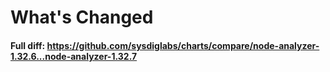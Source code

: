# What's Changed

#### Full diff: https://github.com/sysdiglabs/charts/compare/node-analyzer-1.32.6...node-analyzer-1.32.7
